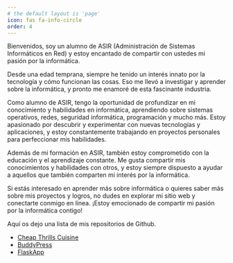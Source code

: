 ```yaml
---
# the default layout is 'page'
icon: fas fa-info-circle
order: 4
---
```


Bienvenidos, soy un alumno de ASIR (Administración de Sistemas Informáticos en Red) y estoy encantado de compartir con ustedes mi pasión por la informática.

Desde una edad temprana, siempre he tenido un interés innato por la tecnología y cómo funcionan las cosas. Eso me llevó a investigar y aprender sobre la informática, y pronto me enamoré de esta fascinante industria.

Como alumno de ASIR, tengo la oportunidad de profundizar en mi conocimiento y habilidades en informática, aprendiendo sobre sistemas operativos, redes, seguridad informática, programación y mucho más. Estoy apasionado por descubrir y experimentar con nuevas tecnologías y aplicaciones, y estoy constantemente trabajando en proyectos personales para perfeccionar mis habilidades.

Además de mi formación en ASIR, también estoy comprometido con la educación y el aprendizaje constante. Me gusta compartir mis conocimientos y habilidades con otros, y estoy siempre dispuesto a ayudar a aquellos que también comparten mi interés por la informática.

Si estás interesado en aprender más sobre informática o quieres saber más sobre mis proyectos y logros, no dudes en explorar mi sitio web y conectarte conmigo en línea. ¡Estoy emocionado de compartir mi pasión por la informática contigo!


Aquí os dejo una lista de mis repositorios de Github.

* [Cheap Thrills Cuisine](https://github.com/LorenzoNPBB/CheapThrills)
* [BuddyPress](https://github.com/LorenzoNPBB/BuddyPress)
* [FlaskApp](https://github.com/LorenzoNPBB/FlaskApp)






